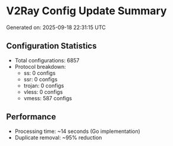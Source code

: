 # V2Ray Config Update Summary
Generated on: 2025-09-18 22:31:15 UTC

## Configuration Statistics
- Total configurations: 6857
- Protocol breakdown:
  - ss: 0 configs
  - ssr: 0 configs
  - trojan: 0 configs
  - vless: 0 configs
  - vmess: 587 configs

## Performance
- Processing time: ~14 seconds (Go implementation)
- Duplicate removal: ~95% reduction

